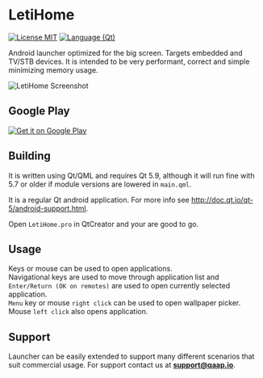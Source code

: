 # LetiHome

[![License MIT](https://cdn.rawgit.com/qaap/letihome/badges/license.svg)](https://github.com/qaap/letihome/blob/master/LICENSE)
[![Language (Qt)](https://cdn.rawgit.com/qaap/letihome/badges/qt.svg)](https://www.qt.io)

Android launcher optimized for the big screen. Targets embedded and TV/STB devices. It is intended
to be very performant, correct and simple minimizing memory usage.

![LetiHome Screenshot](https://raw.githubusercontent.com/qaap/LetiHome/badges/screenshot.jpg)

Google Play
----------------

[![Get it on Google Play](https://developer.android.com/images/brand/en_generic_rgb_wo_60.png)](https://play.google.com/store/apps/details?id=hr.envizia.letihome)

## Building

It is written using Qt/QML and requires Qt 5.9, although it will run fine with 5.7 or older if
module versions are lowered in `main.qml`.

It is a regular Qt android application. For more info see
http://doc.qt.io/qt-5/android-support.html.

Open `LetiHome.pro` in QtCreator and your are good to go.

## Usage

Keys or mouse can be used to open applications.<br/>
Navigational keys are used to move through application list and `Enter/Return (OK on remotes)` are
used to open currently selected application.<br/>
`Menu` key or mouse `right click` can be used to open wallpaper picker.<br/>
Mouse `left click` also opens application.

## Support

Launcher can be easily extended to support many different scenarios that suit commercial usage. For
support contact us at **support@qaap.io**.
